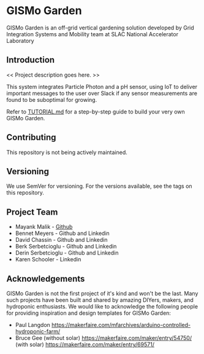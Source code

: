 # GISMo Garden
GISMo Garden is an off-grid vertical gardening solution developed by Grid Integration Systems and Mobility team at SLAC National Accelerator Laboratory

## Introduction
<< Project description goes here. >>

This system integrates Particle Photon and a pH sensor, using IoT to deliver important messages to the user over Slack if any sensor measurements are found to be suboptimal for growing.

Refer to [TUTORIAL.md](/TUTORIAL.md) for a step-by-step guide to build your very own GISMo Garden.

## Contributing
This repository is not being actively maintained.

## Versioning
We use SemVer for versioning. For the versions available, see the tags on this repository.

## Project Team
* Mayank Malik - [Github](https://github.com/malikmayank/)
* Bennet Meyers - Github and Linkedin
* David Chassin - Github and Linkedin
* Berk Serbetcioglu - Github and Linkedin
* Derin Serbetcioglu - Github and Linkedin
* Karen Schooler - Linkedin

## Acknowledgements
GISMo Garden is not the first project of it's kind and won't be the last. Many such projects have been built and shared by amazing DIYers, makers, and hydroponic enthusiasts. We would like to acknowledge the following people for providing inspiration and design templates for GISMo Garden:
* Paul Langdon
https://makerfaire.com/mfarchives/arduino-controlled-hydroponic-farm/
* Bruce Gee
(without solar) https://makerfaire.com/maker/entry/54750/
(with solar) https://makerfaire.com/maker/entry/69571/
